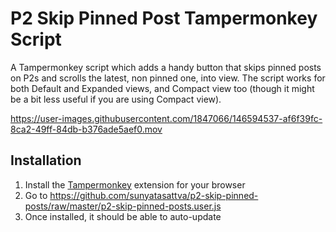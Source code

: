 # P2 Skip Pinned Post Tampermonkey Script
A Tampermonkey script which adds a handy button that skips pinned posts on P2s and scrolls the latest, non pinned one, into view. The script works for both Default and Expanded views, and Compact view too (though it might be a bit less useful if you are using Compact view).

https://user-images.githubusercontent.com/1847066/146594537-af6f39fc-8ca2-49ff-84db-b376ade5aef0.mov

## Installation

1. Install the [Tampermonkey](https://www.tampermonkey.net/) extension for your browser
2. Go to https://github.com/sunyatasattva/p2-skip-pinned-posts/raw/master/p2-skip-pinned-posts.user.js
3. Once installed, it should be able to auto-update
